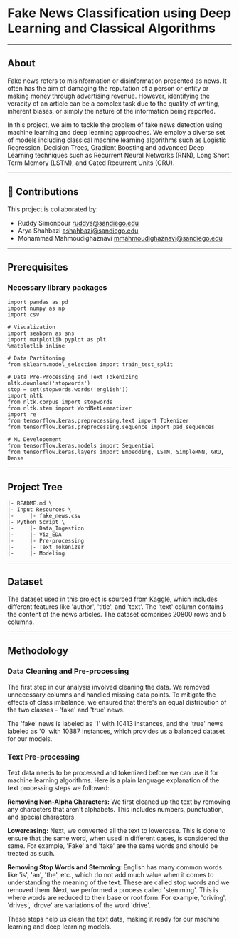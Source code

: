 # Fake News Classification using Deep Learning and Classical Algorithms

--- 

## About <a name = "about"></a>

Fake news refers to misinformation or disinformation presented as news. It often has the aim of damaging the reputation of a person or entity or making money through advertising revenue. However, identifying the veracity of an article can be a complex task due to the quality of writing, inherent biases, or simply the nature of the information being reported.

In this project, we aim to tackle the problem of fake news detection using machine learning and deep learning approaches. We employ a diverse set of models including classical machine learning algorithms such as Logistic Regression, Decision Trees, Gradient Boosting and advanced Deep Learning techniques such as Recurrent Neural Networks (RNN), Long Short Term Memory (LSTM), and Gated Recurrent Units (GRU).

---

## 🎈 Contributions

This project is collaborated by:
* Ruddy Simonpour <ruddys@sandiego.edu>
* Arya Shahbazi <ashahbazi@sandiego.edu>
* Mohammad Mahmoudighaznavi <mmahmoudighaznavi@sandiego.edu>

---

## Prerequisites

### Necessary library packages 
```
import pandas as pd
import numpy as np
import csv

# Visualization
import seaborn as sns
import matplotlib.pyplot as plt
%matplotlib inline

# Data Partitoning
from sklearn.model_selection import train_test_split

# Data Pre-Processing and Text Tokenizing
nltk.download('stopwords')
stop = set(stopwords.words('english'))
import nltk
from nltk.corpus import stopwords
from nltk.stem import WordNetLemmatizer
import re
from tensorflow.keras.preprocessing.text import Tokenizer
from tensorflow.keras.preprocessing.sequence import pad_sequences

# ML Developement
from tensorflow.keras.models import Sequential
from tensorflow.keras.layers import Embedding, LSTM, SimpleRNN, GRU, Dense

```

---

## Project Tree
```
|- README.md \  
|- Input Resources \   
|-     |- fake_news.csv
|- Python Script \
|-     |- Data_Ingestion 
|-     |- Viz_EDA
|-     |- Pre-processing
|-     |- Text Tokenizer
|-     |- Modeling          
```
---

## Dataset

The dataset used in this project is sourced from Kaggle, which includes different features like 'author', 'title', and 'text'. The 'text' column contains the content of the news articles. The dataset comprises 20800 rows and 5 columns.

---

## Methodology

### Data Cleaning and Pre-processing

The first step in our analysis involved cleaning the data. We removed unnecessary columns and handled missing data points. To mitigate the effects of class imbalance, we ensured that there's an equal distribution of the two classes - 'fake' and 'true' news.

The 'fake' news is labeled as '1' with 10413 instances, and the 'true' news labeled as '0' with 10387 instances, which provides us a balanced dataset for our models.

### Text Pre-processing
Text data needs to be processed and tokenized before we can use it for machine learning algorithms. Here is a plain language explanation of the text processing steps we followed:

**Removing Non-Alpha Characters:** We first cleaned up the text by removing any characters that aren't alphabets. This includes numbers, punctuation, and special characters.

**Lowercasing:** Next, we converted all the text to lowercase. This is done to ensure that the same word, when used in different cases, is considered the same. For example, 'Fake' and 'fake' are the same words and should be treated as such.

**Removing Stop Words and Stemming:** English has many common words like 'is', 'an', 'the', etc., which do not add much value when it comes to understanding the meaning of the text. These are called stop words and we removed them. Next, we performed a process called 'stemming'. This is where words are reduced to their base or root form. For example, 'driving', 'drives', 'drove' are variations of the word 'drive'.

These steps help us clean the text data, making it ready for our machine learning and deep learning models.
